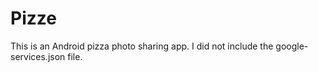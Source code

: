 # Pizze
This is an Android pizza photo sharing app.
I did not include the google-services.json file.
